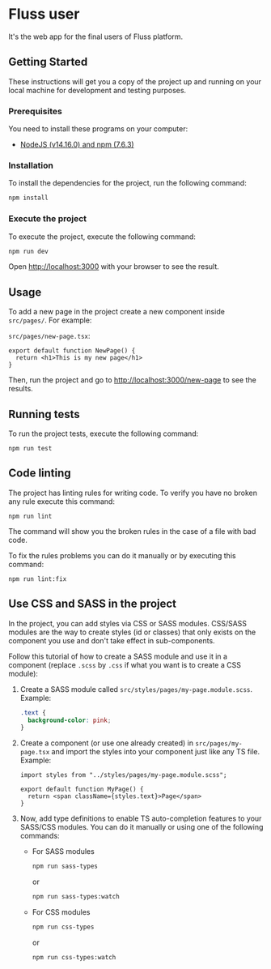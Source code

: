 # Fluss user

It's the web app for the final users of Fluss platform.

## Getting Started

These instructions will get you a copy of the project up and running on your local machine for development and testing purposes.

### Prerequisites

You need to install these programs on your computer:

- [NodeJS (v14.16.0) and npm (7.6.3)](https://nodejs.org/en/download/)

### Installation

To install the dependencies for the project, run the following command:

```bash
npm install
```

### Execute the project

To execute the project, execute the following command:

```bash
npm run dev
```

Open [http://localhost:3000](http://localhost:3000) with your browser to see the result.

## Usage

To add a new page in the project create a new component inside `src/pages/`. For example:

`src/pages/new-page.tsx`:
```tsx
export default function NewPage() {
  return <h1>This is my new page</h1>
}
```

Then, run the project and go to [http://localhost:3000/new-page](http://localhost:3000/new-page) to see the results.


## Running tests

To run the project tests, execute the following command:

```
npm run test
```

## Code linting

The project has linting rules for writing code. To verify you have no broken any rule execute this command:

```
npm run lint
```

The command will show you the broken rules in the case of a file with bad code.

To fix the rules problems you can do it manually or by executing this command:

```
npm run lint:fix
```

## Use CSS and SASS in the project

In the project, you can add styles via CSS or SASS modules. CSS/SASS modules are the way to create styles (id or classes) that only exists on the component you use and don't take effect in sub-components.

Follow this tutorial of how to create a SASS module and use it in a component (replace `.scss` by `.css` if what you want is to create a CSS module):

1. Create a SASS module called `src/styles/pages/my-page.module.scss`. Example:

    ```scss
    .text {
      background-color: pink;
    }
    ```

2. Create a component (or use one already created) in `src/pages/my-page.tsx` and import the styles into your component just like any TS file. Example:

    ```tsx
    import styles from "../styles/pages/my-page.module.scss";

    export default function MyPage() {
      return <span className={styles.text}>Page</span>
    }
    ```

3. Now, add type definitions to enable TS auto-completion features to your SASS/CSS modules. You can do it manually or using one of the following commands:

    - For SASS modules

        ```bash
        npm run sass-types
        ```

        or

        ```bash
        npm run sass-types:watch
        ```


    - For CSS modules

        ```bash
        npm run css-types
        ```

        or

        ```bash
        npm run css-types:watch
        ```
